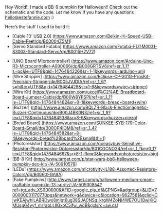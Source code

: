 Hey World!! I made a BB-8 pumpkin for Halloween!! 
Check out the schematic and the code.
Let me know if you have any questions hello@estefannie.com :)

Here’s the stuff I used to build it:

* [Cable 10’ USB 2.0] (https://www.amazon.com/Belkin-Hi-Speed-USB-Cable-Feet/dp/B00004Z5M1) 
* [Servo Standard Futaba] (https://www.amazon.com/Futaba-FUTM0031-S3003-Standard-Servo/dp/B0015H2V72) 
+ [UNO Board Microcontroller] (https://www.amazon.com/Arduino-Uno-R3-Microcontroller-A000066/dp/B008GRTSV6/ref=sr_1_1?s=pc&ie=UTF8&qid=1476484226&sr=1-1&keywords=arduino+uni) 
+ [Wire Stripper] (https://www.amazon.com/Eclipse-CP-301G-ProsKit-Precision-Stripper/dp/B005JVJDIA/ref=sr_1_6?s=hi&ie=UTF8&qid=1476484426&sr=1-6&keywords=wire+stripper)
+ [Wire Kit] (https://www.amazon.com/uxcell%C2%AE-Breadboard-Board-Jumper-Cable/dp/B00W8YFSPI/ref=sr_1_1?ie=UTF8&qid=1476484482&sr=8-1&keywords=bread+board+wire)
+ [Buzzer] (https://www.amazon.com/BQLZR-Black-Electromagnetic-Buzzer-Continuous/dp/B00J4BK0NS/ref=sr_1_9?ie=UTF8&qid=1476484538&sr=8-9&keywords=buzzer+piezo)
+ [Bread Board] (https://www.amazon.com/SUNKEE-SYB-170-Color-Board-Small/dp/B00OP4IOM8/ref=sr_1_4?ie=UTF8&qid=1476484582&sr=8-4&keywords=bread%2Bboard%2Bsmall&th=1) 
+ [Photoresistor] (https://www.amazon.com/goeasybuy-Sensitive-Resistor-Photoresistor-Optoresistor/dp/B01CGCNO34/ref=sr_1_fkmr0_1?ie=UTF8&qid=1476484667&sr=8-1-fkmr0&keywords=photoresistor+big) 
+ [BB-8 Kit] (http://www.target.com/p/star-wars-bb8-halloween-pumpkin-dec-kit/-/A-50910576)
+ [LEDs] (https://www.amazon.com/microtivity-IL188-Assorted-Resistors-Colors/dp/B0060FGA8A)
+ [Fake Pumpkins] (http://www.target.com/p/halloween-medium-cream-craftable-pumpkin-13-spritz/-/A-50930854?ref=tgt_adv_XS000000&AFID=google_pla_df&CPNG=&adgroup=&LID=700000001170770pgs&network=g&device=c&location=9027581&gclid=CjwKEAjwhILABRDwo8mlqt6ug38SJACNSq_krgW4ZoNl4WE7OU1BwjKlQMUsg64vyf_mrrabLLIlGxoC5ifw_wcB&gclsrc=aw.ds) 
